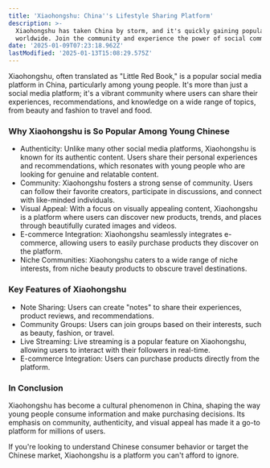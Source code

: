 ```yaml
---
title: 'Xiaohongshu: China''s Lifestyle Sharing Platform'
description: >-
  Xiaohongshu has taken China by storm, and it's quickly gaining popularity
  worldwide. Join the community and experience the power of social commerce.
date: '2025-01-09T07:23:18.962Z'
lastModified: '2025-01-13T15:08:29.575Z'
---
```

Xiaohongshu, often translated as "Little Red Book," is a popular social media platform in China, particularly among young people. It's more than just a social media platform; it's a vibrant community where users can share their experiences, recommendations, and knowledge on a wide range of topics, from beauty and fashion to travel and food.

### Why Xiaohongshu is So Popular Among Young Chinese
- Authenticity: Unlike many other social media platforms, Xiaohongshu is known for its authentic content. Users share their personal experiences and recommendations, which resonates with young people who are looking for genuine and relatable content.
- Community: Xiaohongshu fosters a strong sense of community. Users can follow their favorite creators, participate in discussions, and connect with like-minded individuals.
- Visual Appeal: With a focus on visually appealing content, Xiaohongshu is a platform where users can discover new products, trends, and places through beautifully curated images and videos.
- E-commerce Integration: Xiaohongshu seamlessly integrates e-commerce, allowing users to easily purchase products they discover on the platform.
- Niche Communities: Xiaohongshu caters to a wide range of niche interests, from niche beauty products to obscure travel destinations.

### Key Features of Xiaohongshu
- Note Sharing: Users can create "notes" to share their experiences, product reviews, and recommendations.
- Community Groups: Users can join groups based on their interests, such as beauty, fashion, or travel.
- Live Streaming: Live streaming is a popular feature on Xiaohongshu, allowing users to interact with their followers in real-time.
- E-commerce Integration: Users can purchase products directly from the platform.

### In Conclusion
Xiaohongshu has become a cultural phenomenon in China, shaping the way young people consume information and make purchasing decisions. Its emphasis on community, authenticity, and visual appeal has made it a go-to platform for millions of users.

If you're looking to understand Chinese consumer behavior or target the Chinese market, Xiaohongshu is a platform you can't afford to ignore.
